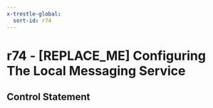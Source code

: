 ```yaml
---
x-trestle-global:
  sort-id: r74
---
```


# r74 - \[REPLACE_ME\] Configuring The Local Messaging Service

## Control Statement
